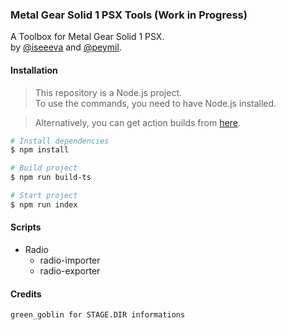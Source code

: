 ### Metal Gear Solid 1 PSX Tools (Work in Progress)

A Toolbox for Metal Gear Solid 1 PSX. <br>
by [@iseeeva](https://github.com/iseeeva) and [@peymil](https://github.com/peymil).

#### Installation

> This repository is a Node.js project. <br>
> To use the commands, you need to have Node.js installed. <br>

> Alternatively, you can get action builds from [here](https://github.com/iseeeva/metal/actions).

```bash
# Install dependencies
$ npm install

# Build project
$ npm run build-ts

# Start project
$ npm run index
```

#### Scripts

- Radio
  - radio-importer
  - radio-exporter

#### Credits
`green_goblin for STAGE.DIR informations`